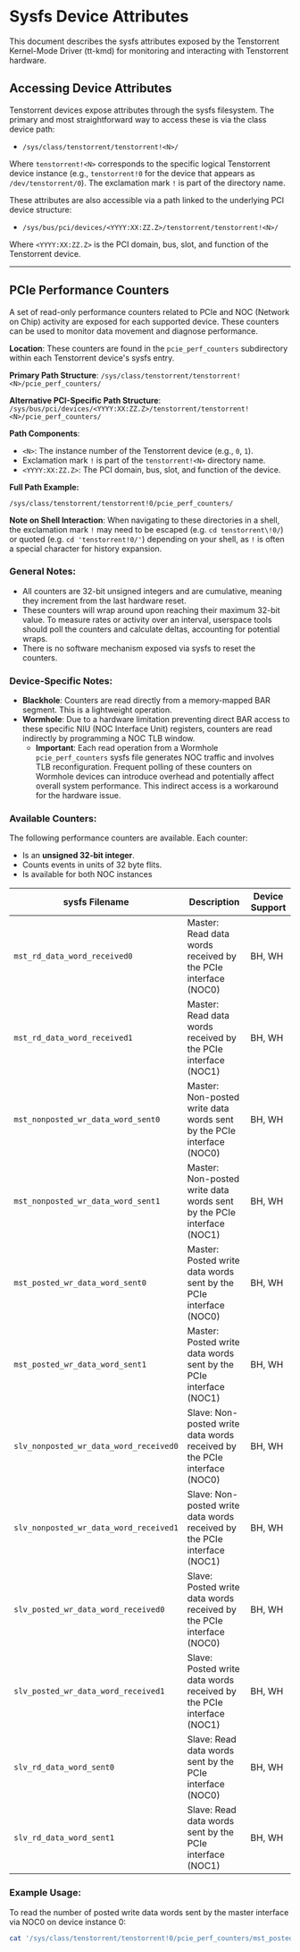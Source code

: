# Sysfs Device Attributes

This document describes the sysfs attributes exposed by the Tenstorrent
Kernel-Mode Driver (tt-kmd) for monitoring and interacting with Tenstorrent
hardware.

## Accessing Device Attributes

Tenstorrent devices expose attributes through the sysfs filesystem. The primary
and most straightforward way to access these is via the class device path:

* `/sys/class/tenstorrent/tenstorrent!<N>/`

Where `tenstorrent!<N>` corresponds to the specific logical Tenstorrent device
instance (e.g., `tenstorrent!0` for the device that appears as
`/dev/tenstorrent/0`). The exclamation mark `!` is part of the directory name.

These attributes are also accessible via a path linked to the underlying PCI
device structure:

* `/sys/bus/pci/devices/<YYYY:XX:ZZ.Z>/tenstorrent/tenstorrent!<N>/`

Where `<YYYY:XX:ZZ.Z>` is the PCI domain, bus, slot, and function of the
Tenstorrent device.

---

## PCIe Performance Counters

A set of read-only performance counters related to PCIe and NOC (Network on
Chip) activity are exposed for each supported device. These counters can be used
to monitor data movement and diagnose performance.

**Location**: These counters are found in the `pcie_perf_counters` subdirectory
within each Tenstorrent device's sysfs entry.

**Primary Path Structure**:
`/sys/class/tenstorrent/tenstorrent!<N>/pcie_perf_counters/`

**Alternative PCI-Specific Path Structure**:
`/sys/bus/pci/devices/<YYYY:XX:ZZ.Z>/tenstorrent/tenstorrent!<N>/pcie_perf_counters/`

**Path Components**:
* `<N>`: The instance number of the Tenstorrent device (e.g., `0`, `1`).
* Exclamation mark `!` is part of the `tenstorrent!<N>` directory name.
* `<YYYY:XX:ZZ.Z>`: The PCI domain, bus, slot, and function of the device.

**Full Path Example:**

`/sys/class/tenstorrent/tenstorrent!0/pcie_perf_counters/`

**Note on Shell Interaction**:
When navigating to these directories in a shell, the exclamation mark `!` may
need to be escaped (e.g. `cd tenstorrent\!0/`) or quoted (e.g. `cd
'tenstorrent!0/'`) depending on your shell, as `!` is often a special character
for history expansion.

### General Notes:

* All counters are 32-bit unsigned integers and are cumulative, meaning they
increment from the last hardware reset.
* These counters will wrap around upon reaching their maximum 32-bit value. To
measure rates or activity over an interval, userspace tools should poll the
counters and calculate deltas, accounting for potential wraps.
* There is no software mechanism exposed via sysfs to reset the counters.

### Device-Specific Notes:

* **Blackhole**: Counters are read directly from a memory-mapped BAR segment.
This is a lightweight operation.
* **Wormhole**: Due to a hardware limitation preventing direct BAR access to
these specific NIU (NOC Interface Unit) registers, counters are read indirectly
by programming a NOC TLB window.
    * **Important**: Each read operation from a Wormhole `pcie_perf_counters`
    sysfs file generates NOC traffic and involves TLB reconfiguration. Frequent
    polling of these counters on Wormhole devices can introduce overhead and
    potentially affect overall system performance. This indirect access is a
    workaround for the hardware issue.

### Available Counters:

The following performance counters are available. Each counter:
* Is an **unsigned 32-bit integer**.
* Counts events in units of 32 byte flits.
* Is available for both NOC instances

| sysfs Filename                          | Description                                                                 | Device Support |
|-----------------------------------------|-----------------------------------------------------------------------------|----------------|
| `mst_rd_data_word_received0`            | Master: Read data words received by the PCIe interface (NOC0)          | BH, WH         |
| `mst_rd_data_word_received1`            | Master: Read data words received by the PCIe interface (NOC1)          | BH, WH         |
| `mst_nonposted_wr_data_word_sent0`      | Master: Non-posted write data words sent by the PCIe interface (NOC0)  | BH, WH         |
| `mst_nonposted_wr_data_word_sent1`      | Master: Non-posted write data words sent by the PCIe interface (NOC1)  | BH, WH         |
| `mst_posted_wr_data_word_sent0`         | Master: Posted write data words sent by the PCIe interface (NOC0)      | BH, WH         |
| `mst_posted_wr_data_word_sent1`         | Master: Posted write data words sent by the PCIe interface (NOC1)      | BH, WH         |
| `slv_nonposted_wr_data_word_received0`  | Slave: Non-posted write data words received by the PCIe interface (NOC0) | BH, WH         |
| `slv_nonposted_wr_data_word_received1`  | Slave: Non-posted write data words received by the PCIe interface (NOC1) | BH, WH         |
| `slv_posted_wr_data_word_received0`     | Slave: Posted write data words received by the PCIe interface (NOC0)   | BH, WH         |
| `slv_posted_wr_data_word_received1`     | Slave: Posted write data words received by the PCIe interface (NOC1)   | BH, WH         |
| `slv_rd_data_word_sent0`                | Slave: Read data words sent by the PCIe interface (NOC0)               | BH, WH         |
| `slv_rd_data_word_sent1`                | Slave: Read data words sent by the PCIe interface (NOC1)               | BH, WH         |

### Example Usage:

To read the number of posted write data words sent by the master interface via NOC0 on device instance 0:

```bash
cat '/sys/class/tenstorrent/tenstorrent!0/pcie_perf_counters/mst_posted_wr_data_word_sent0'
```

